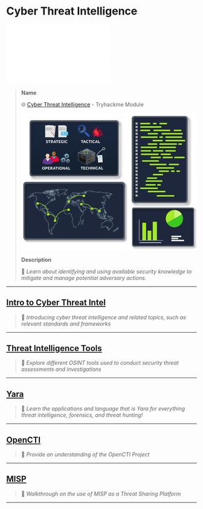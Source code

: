 # Cyber Threat Intelligence

![tryhackme.com - © TryHackMe](.gitbook/assets/tryhackme-logo-small.png)

> **Name**
>
> 🌐 [Cyber Threat Intelligence](https://tryhackme.com/module/cyber-threat-intelligence) - Tryhackme Module
>
> ![](.gitbook/assets/cyber-threat-intelligence.png)
>
> **Description**
>
> 📝 *Learn about identifying and using available security knowledge to mitigate and manage potential adversary actions.*
>

------

## [Intro to Cyber Threat Intel](https://tryhackme.com/jr/cyberthreatintel)

> 📝 *Introducing cyber threat intelligence and related topics, such as relevant standards and frameworks*



------

## [Threat Intelligence Tools](https://tryhackme.com/jr/threatinteltools)

> 📝 *Explore different OSINT tools used to conduct security threat assessments and investigations*



------

## [Yara](https://tryhackme.com/jr/yara)

> 📝 *Learn the applications and language that is Yara for everything threat intelligence, forensics, and threat hunting!*



------

## [OpenCTI](https://tryhackme.com/jr/opencti)

> 📝 *Provide an understanding of the OpenCTI Project*



------

## [MISP](https://tryhackme.com/jr/misp)

> 📝 *Walkthrough on the use of MISP as a Threat Sharing Platform*



------

